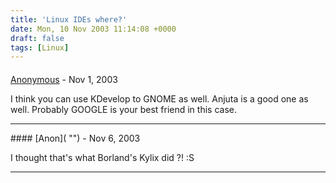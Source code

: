 ```yaml
---
title: 'Linux IDEs where?'
date: Mon, 10 Nov 2003 11:14:08 +0000
draft: false
tags: [Linux]
---
```



#### 
[Anonymous]( "") - <time datetime="2003-11-10 15:19:18">Nov 1, 2003</time>

I think you can use KDevelop to GNOME as well. Anjuta is a good one as well. Probably GOOGLE is your best friend in this case.
<hr />
#### 
[Anon]( "") - <time datetime="2003-11-15 12:55:16">Nov 6, 2003</time>

I thought that's what Borland's Kylix did ?! :S
<hr />
